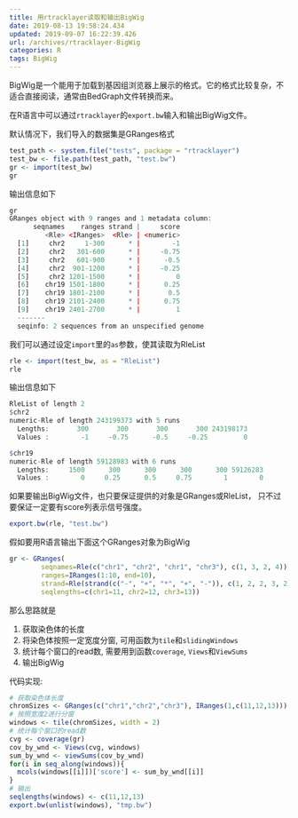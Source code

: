 ```yaml
---
title: 用rtracklayer读取和输出BigWig
date: 2019-08-13 19:58:24.434
updated: 2019-09-07 16:22:39.426
url: /archives/rtracklayer-BigWig
categories: R
tags: BigWig
---
```




BigWig是一个能用于加载到基因组浏览器上展示的格式。它的格式比较复杂，不适合直接阅读，通常由BedGraph文件转换而来。

在R语言中可以通过`rtracklayer`的`export.bw`输入和输出BigWig文件。

默认情况下，我们导入的数据集是GRanges格式

```r
test_path <- system.file("tests", package = "rtracklayer")
test_bw <- file.path(test_path, "test.bw")
gr <- import(test_bw)
gr 
```

输出信息如下

```r
gr
GRanges object with 9 ranges and 1 metadata column:
      seqnames    ranges strand |     score
         <Rle> <IRanges>  <Rle> | <numeric>
  [1]     chr2     1-300      * |        -1
  [2]     chr2   301-600      * |     -0.75
  [3]     chr2   601-900      * |      -0.5
  [4]     chr2  901-1200      * |     -0.25
  [5]     chr2 1201-1500      * |         0
  [6]    chr19 1501-1800      * |      0.25
  [7]    chr19 1801-2100      * |       0.5
  [8]    chr19 2101-2400      * |      0.75
  [9]    chr19 2401-2700      * |         1
  -------
  seqinfo: 2 sequences from an unspecified genome
```

我们可以通过设定`import`里的`as`参数，使其读取为RleList

```r
rle <- import(test_bw, as = "RleList")
rle
```

输出信息如下

```r
RleList of length 2
$chr2
numeric-Rle of length 243199373 with 5 runs
  Lengths:       300       300       300       300 243198173
  Values :        -1     -0.75      -0.5     -0.25         0

$chr19
numeric-Rle of length 59128983 with 6 runs
  Lengths:     1500      300      300      300      300 59126283
  Values :        0     0.25      0.5     0.75        1        0
```

如果要输出BigWig文件，也只要保证提供的对象是GRanges或RleList， 只不过要保证一定要有score列表示信号强度。

```r
export.bw(rle, "test.bw")
```

假如要用R语言输出下面这个GRanges对象为BigWig

```r
gr <- GRanges(
        seqnames=Rle(c("chr1", "chr2", "chr1", "chr3"), c(1, 3, 2, 4)),
        ranges=IRanges(1:10, end=10),
        strand=Rle(strand(c("-", "+", "*", "+", "-")), c(1, 2, 2, 3, 2)),
        seqlengths=c(chr1=11, chr2=12, chr3=13))
```

那么思路就是

1. 获取染色体的长度
1. 将染色体按照一定宽度分窗, 可用函数为`tile`和`slidingWindows`
1. 统计每个窗口的read数, 需要用到函数`coverage`, `Views`和`ViewSums`
1. 输出BigWig

代码实现:

```r
# 获取染色体长度
chromSizes <- GRanges(c("chr1","chr2","chr3"), IRanges(1,c(11,12,13)))
# 按照宽度2进行分窗
windows <- tile(chromSizes, width = 2)
# 统计每个窗口的read数
cvg <- coverage(gr)
cov_by_wnd <- Views(cvg, windows)
sum_by_wnd <- viewSums(cov_by_wnd)
for(i in seq_along(windows)){
  mcols(windows[[i]])['score'] <- sum_by_wnd[[i]]
}
# 输出
seqlengths(windows) <- c(11,12,13)
export.bw(unlist(windows), "tmp.bw")
```

